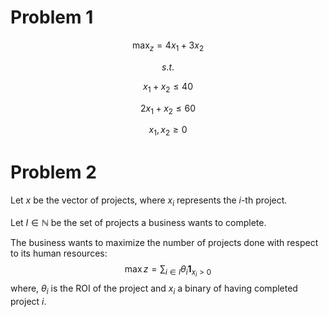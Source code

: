 # Problem 1

$$\max_{z} = 4 x_1 + 3x_2$$

$$s.t.$$

$$x_1 + x_2 \leq 40$$

$$2x_1 + x_2 \leq 60$$

$$x_1, x_2 \geq 0$$


# Problem 2
Let $x$ be the vector of projects, where $x_i$ represents the $i$-th project.

Let $I \in \mathbb{N}$ be the set of projects a business wants to complete. 

The business wants to maximize the number of projects done with respect to its human resources:
$$\max z = \sum_{i \in I} \theta_i \mathbf{1}_{x_i \gt 0}$$
where, $\theta_i$ is the ROI of the project and $x_i$ a binary of having completed project $i$.
